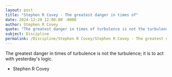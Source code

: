 ```yaml
---
layout: post
title: "Stephen R Covey - The greatest danger in times of"
date: 2024-12-28 12:00:00 -0000
author: Stephen R Covey
quote: "The greatest danger in times of turbulence is not the turbulence; it is to act with yesterday's logic."
subject: Discipline
permalink: /Discipline/Stephen R Covey/Stephen R Covey - The greatest danger in times of
---
```


The greatest danger in times of turbulence is not the turbulence; it is to act with yesterday's logic.

- Stephen R Covey
